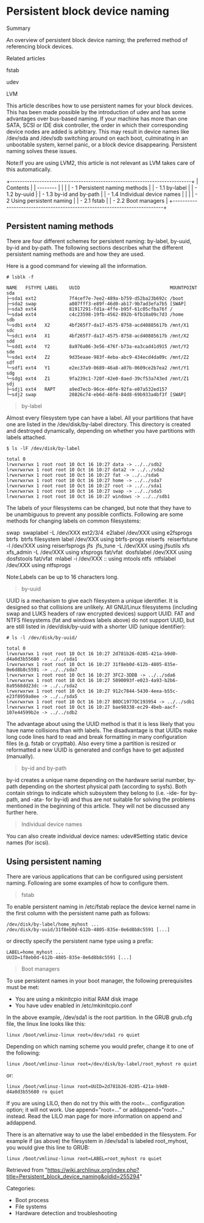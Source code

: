 Persistent block device naming
==============================

Summary

An overview of persistent block device naming; the preferred method of
referencing block devices.

Related articles

fstab

udev

LVM

This article describes how to use persistent names for your block
devices. This has been made possible by the introduction of udev and has
some advantages over bus-based naming. If your machine has more than one
SATA, SCSI or IDE disk controller, the order in which their
corresponding device nodes are added is arbitrary. This may result in
device names like /dev/sda and /dev/sdb switching around on each boot,
culminating in an unbootable system, kernel panic, or a block device
disappearing. Persistent naming solves these issues.

Note:If you are using LVM2, this article is not relevant as LVM takes
care of this automatically.

+--------------------------------------------------------------------------+
| Contents                                                                 |
| --------                                                                 |
|                                                                          |
| -   1 Persistent naming methods                                          |
|     -   1.1 by-label                                                     |
|     -   1.2 by-uuid                                                      |
|     -   1.3 by-id and by-path                                            |
|     -   1.4 Individual device names                                      |
|                                                                          |
| -   2 Using persistent naming                                            |
|     -   2.1 fstab                                                        |
|     -   2.2 Boot managers                                                |
+--------------------------------------------------------------------------+

Persistent naming methods
-------------------------

There are four different schemes for persistent naming: by-label,
by-uuid, by-id and by-path. The following sections describes what the
different persistent naming methods are and how they are used.

Here is a good command for viewing all the information.

    # lsblk -f

    NAME   FSTYPE LABEL    UUID                                 MOUNTPOINT
    sda                                                         
    ├─sda1 ext2            7f4cef7e-7ee2-489a-b759-d52ba23b692c /boot
    ├─sda2 swap            a807fff3-e89f-46d0-ab17-9b7ad3efa7b5 [SWAP]
    ├─sda3 ext4            81917291-fd1a-4ffe-b95f-61c05cfba76f /
    └─sda4 ext4            c4c23598-19fb-4562-892b-6fb18a09c7d3 /home
    sdb
    └─sdb1 ext4   X2       4bf265f7-da17-4575-8758-acd40885617b /mnt/X1
    sdc
    └─sdc1 ext4   X1       4bf265f7-da17-4575-8758-acd40885617b /mnt/X2
    sdd
    └─sdd1 ext4   Y2       8a976a06-3e56-476f-b73a-ea3cad41d915 /mnt/Y2
    sde
    └─sde1 ext4   Z2       9d35eaae-983f-4eba-abc9-434ecd4da09c /mnt/Z2
    sdf
    └─sdf1 ext4   Y1       e2ec37a9-0689-46a8-a07b-0609ce2b7ea2 /mnt/Y1
    sdg
    └─sdg1 ext4   Z1       9fa239c1-720f-42e0-8aed-39cf53a743ed /mnt/Z1
    sdj
    ├─sdj1 ext4   RAPT     a9ed7ecb-96ce-40fe-92fa-e07a532ed157
    └─sdj2 swap            20826c74-eb6d-46f8-84d8-69b933a4bf3f [SWAP]

> by-label

Almost every filesystem type can have a label. All your partitions that
have one are listed in the /dev/disk/by-label directory. This directory
is created and destroyed dynamically, depending on whether you have
partitions with labels attached.

    $ ls -lF /dev/disk/by-label

    total 0
    lrwxrwxrwx 1 root root 10 Oct 16 10:27 data -> ../../sdb2
    lrwxrwxrwx 1 root root 10 Oct 16 10:27 data2 -> ../../sda2
    lrwxrwxrwx 1 root root 10 Oct 16 10:27 fat -> ../../sda6
    lrwxrwxrwx 1 root root 10 Oct 16 10:27 home -> ../../sda7
    lrwxrwxrwx 1 root root 10 Oct 16 10:27 root -> ../../sda1
    lrwxrwxrwx 1 root root 10 Oct 16 10:27 swap -> ../../sda5
    lrwxrwxrwx 1 root root 10 Oct 16 10:27 windows -> ../../sdb1

The labels of your filesystems can be changed, but note that they have
to be unambiguous to prevent any possible conflicts. Following are some
methods for changing labels on common filesystems:

 swap 
    swaplabel -L <label> /dev/XXX
 ext2/3/4 
    e2label /dev/XXX <label> using e2fsprogs
 btrfs 
    btrfs filesystem label /dev/XXX <label> using btrfs-progs
 reiserfs 
    reiserfstune -l <label> /dev/XXX using reiserfsprogs
 jfs 
    jfs_tune -L <label> /dev/XXX using jfsutils
 xfs 
    xfs_admin -L <label> /dev/XXX using xfsprogs
 fat/vfat 
    dosfslabel /dev/XXX <label> using dosfstools
 fat/vfat 
    mlabel -i /dev/XXX ::<label> using mtools
 ntfs 
    ntfslabel /dev/XXX <label> using ntfsprogs

Note:Labels can be up to 16 characters long.

> by-uuid

UUID is a mechanism to give each filesystem a unique identifier. It is
designed so that collisions are unlikely. All GNU/Linux filesystems
(including swap and LUKS headers of raw encrypted devices) support UUID.
FAT and NTFS filesystems (fat and windows labels above) do not support
UUID, but are still listed in /dev/disk/by-uuid with a shorter UID
(unique identifier):

    # ls -l /dev/disk/by-uuid/

    total 0
    lrwxrwxrwx 1 root root 10 Oct 16 10:27 2d781b26-0285-421a-b9d0-d4a0d3b55680 -> ../../sda1
    lrwxrwxrwx 1 root root 10 Oct 16 10:27 31f8eb0d-612b-4805-835e-0e6d8b8c5591 -> ../../sda7
    lrwxrwxrwx 1 root root 10 Oct 16 10:27 3FC2-3DDB -> ../../sda6
    lrwxrwxrwx 1 root root 10 Oct 16 10:27 5090093f-e023-4a93-b2b6-8a9568dd23dc -> ../../sda2
    lrwxrwxrwx 1 root root 10 Oct 16 10:27 912c7844-5430-4eea-b55c-e23f8959a8ee -> ../../sda5
    lrwxrwxrwx 1 root root 10 Oct 16 10:27 B0DC1977DC193954 -> ../../sdb1
    lrwxrwxrwx 1 root root 10 Oct 16 10:27 bae98338-ec29-4beb-aacf-107e44599b2e -> ../../sdb2

The advantage about using the UUID method is that it is less likely that
you have name collisions than with labels. The disadvantage is that
UUIDs make long code lines hard to read and break formatting in many
configuration files (e.g. fstab or crypttab). Also every time a
partition is resized or reformatted a new UUID is generated and configs
have to get adjusted (manually).

> by-id and by-path

by-id creates a unique name depending on the hardware serial number,
by-path depending on the shortest physical path (according to sysfs).
Both contain strings to indicate which subsystem they belong to (i.e.
-ide- for by-path, and -ata- for by-id) and thus are not suitable for
solving the problems mentioned in the beginning of this article. They
will not be discussed any further here.

> Individual device names

You can also create individual device names: udev#Setting static device
names (for iscsi).

Using persistent naming
-----------------------

There are various applications that can be configured using persistent
naming. Following are some examples of how to configure them.

> fstab

To enable persistent naming in /etc/fstab replace the device kernel name
in the first column with the persistent name path as follows:

    /dev/disk/by-label/home_myhost ...
    /dev/disk/by-uuid/31f8eb0d-612b-4805-835e-0e6d8b8c5591 [...]

or directly specify the persistent name type using a prefix:

    LABEL=home_myhost ...
    UUID=1f8eb0d-612b-4805-835e-0e6d8b8c5591 [...]

> Boot managers

To use persistent names in your boot manager, the following
prerequisites must be met:

-   You are using a mkinitcpio initial RAM disk image
-   You have udev enabled in /etc/mkinitcpio.conf

In the above example, /dev/sda1 is the root partition. In the GRUB
grub.cfg file, the linux line looks like this:

    linux /boot/vmlinuz-linux root=/dev/sda1 ro quiet

Depending on which naming scheme you would prefer, change it to one of
the following:

    linux /boot/vmlinuz-linux root=/dev/disk/by-label/root_myhost ro quiet

or:

    linux /boot/vmlinuz-linux root=UUID=2d781b26-0285-421a-b9d0-d4a0d3b55680 ro quiet

If you are using LILO, then do not try this with the root=...
configuration option; it will not work. Use append="root=..." or
addappend="root=..." instead. Read the LILO man page for more
information on append and addappend.

There is an alternative way to use the label embedded in the filesystem.
For example if (as above) the filesystem in /dev/sda1 is labeled
root_myhost, you would give this line to GRUB:

    linux /boot/vmlinuz-linux root=LABEL=root_myhost ro quiet

Retrieved from
"https://wiki.archlinux.org/index.php?title=Persistent_block_device_naming&oldid=255294"

Categories:

-   Boot process
-   File systems
-   Hardware detection and troubleshooting
